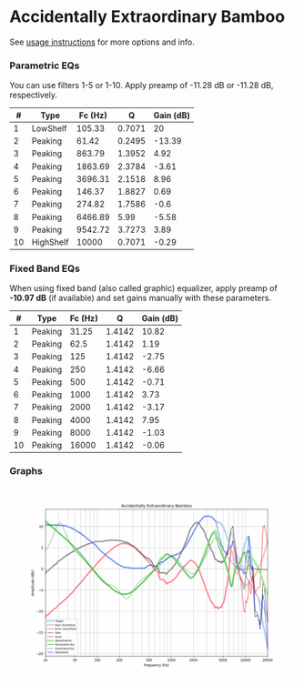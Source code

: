 # Accidentally Extraordinary Bamboo
See [usage instructions](https://github.com/jaakkopasanen/AutoEq#usage) for more options and info.

### Parametric EQs
You can use filters 1-5 or 1-10. Apply preamp of -11.28 dB or -11.28 dB, respectively.

|   # | Type      |   Fc (Hz) |      Q |   Gain (dB) |
|-----|-----------|-----------|--------|-------------|
|   1 | LowShelf  |    105.33 | 0.7071 |       20    |
|   2 | Peaking   |     61.42 | 0.2495 |      -13.39 |
|   3 | Peaking   |    863.79 | 1.3952 |        4.92 |
|   4 | Peaking   |   1863.69 | 2.3784 |       -3.61 |
|   5 | Peaking   |   3696.31 | 2.1518 |        8.96 |
|   6 | Peaking   |    146.37 | 1.8827 |        0.69 |
|   7 | Peaking   |    274.82 | 1.7586 |       -0.6  |
|   8 | Peaking   |   6466.89 | 5.99   |       -5.58 |
|   9 | Peaking   |   9542.72 | 3.7273 |        3.89 |
|  10 | HighShelf |  10000    | 0.7071 |       -0.29 |

### Fixed Band EQs
When using fixed band (also called graphic) equalizer, apply preamp of **-10.97 dB** (if available) and set gains manually with these parameters.

|   # | Type    |   Fc (Hz) |      Q |   Gain (dB) |
|-----|---------|-----------|--------|-------------|
|   1 | Peaking |     31.25 | 1.4142 |       10.82 |
|   2 | Peaking |     62.5  | 1.4142 |        1.19 |
|   3 | Peaking |    125    | 1.4142 |       -2.75 |
|   4 | Peaking |    250    | 1.4142 |       -6.66 |
|   5 | Peaking |    500    | 1.4142 |       -0.71 |
|   6 | Peaking |   1000    | 1.4142 |        3.73 |
|   7 | Peaking |   2000    | 1.4142 |       -3.17 |
|   8 | Peaking |   4000    | 1.4142 |        7.95 |
|   9 | Peaking |   8000    | 1.4142 |       -1.03 |
|  10 | Peaking |  16000    | 1.4142 |       -0.06 |

### Graphs
![](./Accidentally%20Extraordinary%20Bamboo.png)
